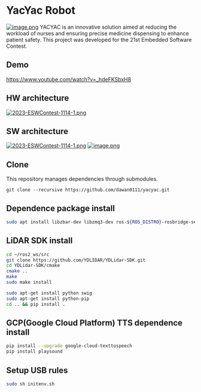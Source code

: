 # YacYac Robot
[![image.png](https://i.postimg.cc/Rh8DLRtS/image.png)](https://postimg.cc/GTFKcvzV)
YACYAC is an innovative solution aimed at reducing the workload of nurses and ensuring precise medicine dispensing to enhance patient safety. This project was developed for the 21st Embedded Software Contest.

## Demo
https://www.youtube.com/watch?v=_hdeFKSbxH8

## HW architecture
[![2023-ESWContest-1114-1.png](https://i.postimg.cc/Fz2LZdH5/2023-ESWContest-1114-1.png)](https://postimg.cc/kRvGM5Sf)

## SW architecture
[![2023-ESWContest-1114-1.png](https://i.postimg.cc/FRXFDyjx/2023-ESWContest-1114-1.png)](https://postimg.cc/kVwd5tYV)
[![image.png](https://i.postimg.cc/yYrTWj4x/image.png)](https://postimg.cc/kBKSpx5P)


## Clone

This repository manages dependencies through submodules.

```
git clone --recursive https://github.com/dawan0111/yacyac.git
```

## Dependence package install

```bash
sudo apt install libzbar-dev libzmq3-dev ros-${ROS_DISTRO}-rosbridge-server ros-${ROS_DISTRO}-image-transport ros-${ROS_DISTRO}-compressed-image-transport ros-${ROS_DISTRO}-cartographer-ros ros-${ROS_DISTRO}-nav2*
```

## LiDAR SDK install

```bash
cd ~/ros2_ws/src
git clone https://github.com/YDLIDAR/YDLidar-SDK.git
cd YDLidar-SDK/cmake
cmake ..
make
sudo make install

sudo apt-get install python swig
sudo apt-get install python-pip
cd .. && pip install .
```

## GCP(Google Cloud Platform) TTS dependence install

```bash
pip install --upgrade google-cloud-texttospeech
pip install playsound
```

## Setup USB rules

```bash
sudo sh initenv.sh
```
